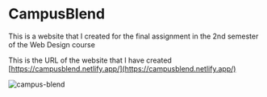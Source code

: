 # CampusBlend

This is a website that I created for the final assignment in the 2nd semester of the Web Design course

This is the URL of the website that I have created [https://campusblend.netlify.app/](https://campusblend.netlify.app/)

![campus-blend](https://github.com/HamdiHarahap/campus-blend/assets/162338226/ef85c42a-40f2-4456-b980-26211c9ecaea)
